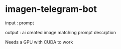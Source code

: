 # imagen-telegram-bot

input : prompt

output : ai created image matching prompt descrption

Needs a GPU with CUDA to work
